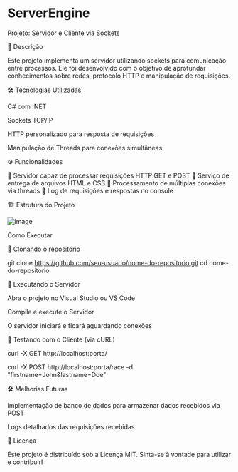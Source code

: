 # ServerEngine

Projeto: Servidor e Cliente via Sockets

📌 Descrição

Este projeto implementa um servidor utilizando sockets para comunicação entre processos. Ele foi desenvolvido com o objetivo de aprofundar conhecimentos sobre redes, protocolo HTTP e manipulação de requisições.

🛠 Tecnologias Utilizadas

C# com .NET

Sockets TCP/IP

HTTP personalizado para resposta de requisições

Manipulação de Threads para conexões simultâneas

⚙️ Funcionalidades

📡 Servidor capaz de processar requisições HTTP GET e POST
📄 Serviço de entrega de arquivos HTML e CSS
🔀 Processamento de múltiplas conexões via threads
📡 Log de requisições e respostas no console

🏗 Estrutura do Projeto

![image](https://github.com/user-attachments/assets/5999d51d-bdb5-446b-a336-1969a3b6dc77)

Como Executar

📌 Clonando o repositório

git clone https://github.com/seu-usuario/nome-do-repositorio.git
cd nome-do-repositorio

📡 Executando o Servidor

Abra o projeto no Visual Studio ou VS Code

Compile e execute o Servidor

O servidor iniciará e ficará aguardando conexões

🔗 Testando com o Cliente (via cURL)

curl -X GET http://localhost:porta/

curl -X POST http://localhost:porta/race -d "firstname=John&lastname=Doe"

🛠 Melhorias Futuras

Implementação de banco de dados para armazenar dados recebidos via POST

Logs detalhados das requisições recebidas

📜 Licença

Este projeto é distribuído sob a Licença MIT. Sinta-se à vontade para utilizar e contribuir!


